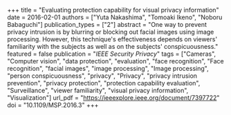 +++
title = "Evaluating protection capability for visual privacy information"
date = 2016-02-01
authors = ["Yuta Nakashima", "Tomoaki Ikeno", "Noboru Babaguchi"]
publication_types = ["2"]
abstract = "One way to prevent privacy intrusion is by blurring or blocking out facial images using image processing. However, this technique's effectiveness depends on viewers' familiarity with the subjects as well as on the subjects' conspicuousness."
featured = false
publication = "*IEEE Security Privacy*"
tags = ["Cameras", "Computer vision", "data protection", "evaluation", "face recognition", "Face recognition", "facial images", "image processing", "Image processing", "person conspicuousness", "privacy", "Privacy", "privacy intrusion prevention", "privacy protection", "protection capability evaluation", "Surveillance", "viewer familiarity", "visual privacy information", "Visualization"]
url_pdf = "https://ieeexplore.ieee.org/document/7397722"
doi = "10.1109/MSP.2016.3"
+++

